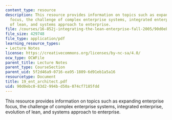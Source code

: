 ```yaml
---
content_type: resource
description: This resource provides information on topics such as expanding enterprise
  focus, the challenge of complex enterprise systems, integrated enterprise, evolution
  of lean, and systems approach to enterprise.
file: /courses/16-852j-integrating-the-lean-enterprise-fall-2005/90d0ebc083d2994bd50a074cf7185fdd_19_ent_architect.pdf
file_size: 429748
file_type: application/pdf
learning_resource_types:
- Lecture Notes
license: https://creativecommons.org/licenses/by-nc-sa/4.0/
ocw_type: OCWFile
parent_title: Lecture Notes
parent_type: CourseSection
parent_uid: 5f2d46a9-0716-ea95-1809-6d91eb1a5a16
resourcetype: Document
title: 19_ent_architect.pdf
uid: 90d0ebc0-83d2-994b-d50a-074cf7185fdd
---
```

This resource provides information on topics such as expanding enterprise focus, the challenge of complex enterprise systems, integrated enterprise, evolution of lean, and systems approach to enterprise.